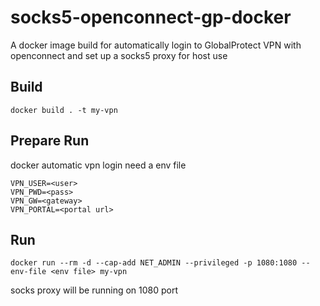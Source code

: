 # socks5-openconnect-gp-docker
A docker image build for automatically login to GlobalProtect VPN with openconnect and set up a socks5 proxy for host use
## Build
```
docker build . -t my-vpn
```
## Prepare Run
docker automatic vpn login need a env file
```
VPN_USER=<user>
VPN_PWD=<pass>
VPN_GW=<gateway>
VPN_PORTAL=<portal url>
```
## Run
```
docker run --rm -d --cap-add NET_ADMIN --privileged -p 1080:1080 --env-file <env file> my-vpn
```

socks proxy will be running on 1080 port
